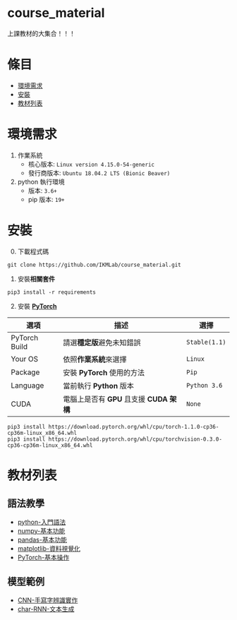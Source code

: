# course_material
上課教材的大集合！！！

# 條目
- [環境需求](#環境需求)
- [安裝](#安裝)
- [教材列表](#教材列表)

# 環境需求
1. 作業系統
    - 核心版本: `Linux version 4.15.0-54-generic`
    - 發行商版本: `Ubuntu 18.04.2 LTS (Bionic Beaver)`
2. python 執行環境
    - 版本: `3.6+`
    - pip 版本: `19+`

# 安裝
0. 下載程式碼

```
git clone https://github.com/IKMLab/course_material.git
```

1. 安裝**相關套件**

```
pip3 install -r requirements
```

2. 安裝 [**PyTorch**](https://pytorch.org/get-started/locally/#start-locally)

|選項|描述|選擇|
|-|-|-|
|PyTorch Build|請選**穩定版**避免未知錯誤|`Stable(1.1)`|
|Your OS|依照**作業系統**來選擇|`Linux`|
|Package|安裝 **PyTorch** 使用的方法|`Pip`|
|Language|當前執行 **Python** 版本|`Python 3.6`|
|CUDA|電腦上是否有 **GPU** 且支援 **CUDA 架構**|`None`|

```
pip3 install https://download.pytorch.org/whl/cpu/torch-1.1.0-cp36-cp36m-linux_x86_64.whl
pip3 install https://download.pytorch.org/whl/cpu/torchvision-0.3.0-cp36-cp36m-linux_x86_64.whl
```

# 教材列表
## 語法教學
- [python-入門語法](./python-入門語法.ipynb)
- [numpy-基本功能](./numpy-基本功能.ipynb)
- [pandas-基本功能](./pandas-基本功能.ipynb)
- [matplotlib-資料視覺化](./matplotlib-資料視覺化.ipynb)
- [PyTorch-基本操作](./PyTorch-基本操作.ipynb)

## 模型範例
- [CNN-手寫字辨識實作](./CNN-手寫字辨識實作.ipynb)
- [char-RNN-文本生成](./char-RNN-文本生成.ipynb)